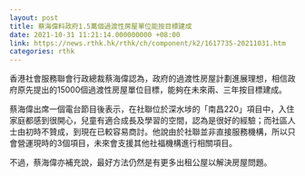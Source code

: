 ```yaml
---
layout: post
title: 蔡海偉料政府1.5萬個過渡性房屋單位能按目標建成
date: 2021-10-31 11:21:14.000000000 +08:00
link: https://news.rthk.hk/rthk/ch/component/k2/1617735-20211031.htm
categories: rthk
---
```


香港社會服務聯會行政總裁蔡海偉認為，政府的過渡性房屋計劃進展理想，相信政府原先提出的15000個過渡性房屋單位目標，能夠在未來兩、三年按目標建成。

蔡海偉出席一個電台節目後表示，在社聯位於深水埗的「南昌220」項目中，入住家庭都感到很開心，兒童有適合成長及學習的空間，認為是很好的經驗；而社區人士由初時不贊成，到現在已較容易商討。他說由於社聯並非直接服務機構，所以只會營運現時的3個項目，未來會支援其他社福機構進行相關項目。

不過，蔡海偉亦補充說，最好方法仍然是有更多出租公屋以解決房屋問題。
